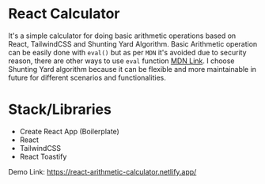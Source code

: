 # React Calculator
It's a simple calculator for doing basic arithmetic operations based on React, TailwindCSS and Shunting Yard Algorithm.
Basic Arithmetic operation can be easily done with `eval()` but as per `MDN` it's avoided due to security reason, there are other ways to use `eval` function [MDN Link](https://developer.mozilla.org/en-US/docs/Web/JavaScript/Reference/Global_Objects/eval#never_use_eval!).
I choose Shunting Yard algorithm because it can be flexible and more maintainable in future for different scenarios and functionalities.

# Stack/Libraries
- Create React App (Boilerplate)
- React
- TailwindCSS
- React Toastify


Demo Link: https://react-arithmetic-calculator.netlify.app/